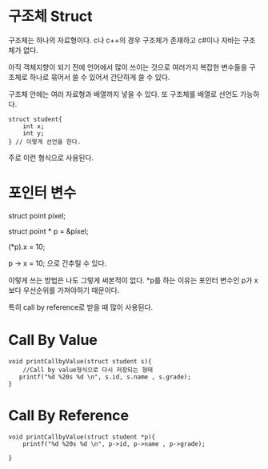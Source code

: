 # 구조체 Struct

구조체는 하나의 자료형이다. c나 c++의 경우 구조체가 존재하고 c\#이나 자바는 구조체가 없다.

아직 객체지향이 되기 전에 언어에서 많이 쓰이는 것으로  여러가지 복잡한 변수들을 구조체로 하나로 묶어서 쓸 수 있어서 간단하게 쓸 수 있다.

구조체 안에는 여러 자료형과 배열까지 넣을 수 있다. 또 구조체를 배열로 선언도 가능하다.



```
struct student{
    int x;
    int y;
} // 이렇게 선언을 한다.
```

주로 이런 형식으로 사용된다. 

# 포인터 변수 

struct  point pixel;

struct point \* p = &pixel;

\(\*p\).x = 10;

p -&gt; x = 10; 으로 간추릴 수 있다. 

이렇게 쓰는 방법은 나도 그렇게 써본적이 없다. \*p를 하는 이유는 포인터 변수인 p가 x보다 우선순위를 가져야하기 때문이다. 

특히 call by reference로 받을 때 많이 사용된다.

# Call By Value

```
void printCallbyValue(struct student s){
    //Call by value형식으로 다시 저장되는 형태 
   printf("%d %20s %d \n", s.id, s.name , s.grade);
}
```

# Call By Reference

```
void printCallbyValue(struct student *p){
    printf("%d %20s %d \n", p->id, p->name , p->grade);
    
}
```



